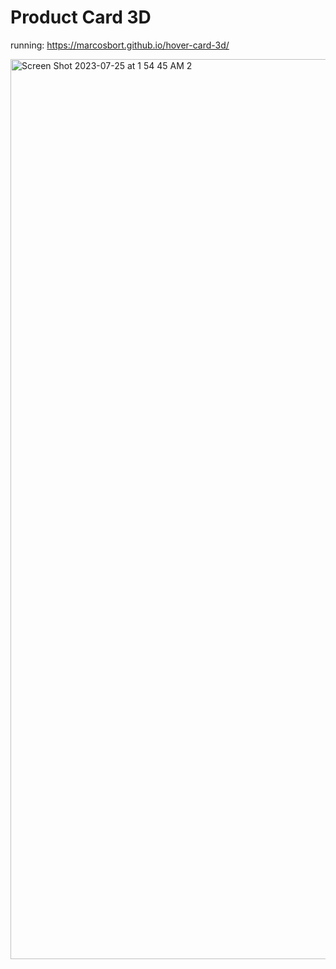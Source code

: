 # Product Card 3D

running: https://marcosbort.github.io/hover-card-3d/

<img width="1440" alt="Screen Shot 2023-07-25 at 1 54 45 AM 2" src="https://github.com/marcosbort/hover-card-3d/assets/86331998/ce0005b0-ba91-4f34-b300-4fd2c49feb63">
